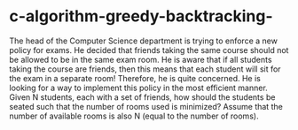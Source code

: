 # c-algorithm-greedy-backtracking-
The head of the Computer Science department is trying to enforce a new policy for exams. He decided that friends taking the same course should not be allowed to be in the same exam room. He is aware that if all students taking the course are friends, then this means that each student will sit for the exam in a separate room! Therefore, he is quite concerned. He is looking for a way to implement this policy in the most efficient manner. Given N students, each with a set of friends, how should the students be seated such that the number of rooms used is minimized? Assume that the number of available rooms is also N (equal to the number of rooms).
